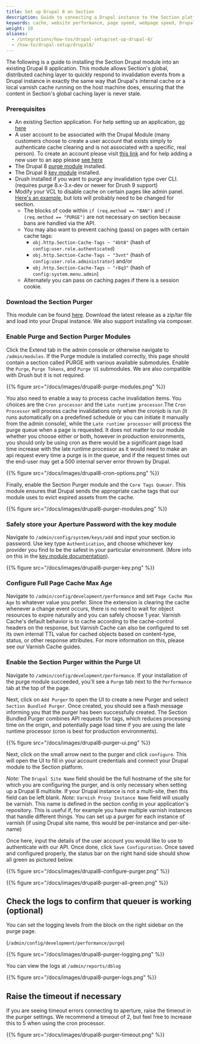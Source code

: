 ```yaml
---
title: Set up Drupal 8 on Section
description: Guide to connecting a Drupal instance to the Section platform with our Drupal module.
keywords: cache, website performance, page speed, webpage speed, Drupal
weight: 10
aliases:
  - /integrations/how-tos/drupal-setup/set-up-drupal-8/
  - /how-to/drupal-setup/drupal8/
---
```


The following is a guide to installing the Section Drupal module into an existing Drupal 8 application. This module allows Section's global, distributed caching layer to quickly respond to invalidation events from a Drupal instance in exactly the same way that Drupal's internal cache or a local varnish cache running on the host machine does, ensuring that the content in Section's global caching layer is never stale.

### Prerequisites

* An existing Section application. For help setting up an application, [go here](https://www.section.io/docs/tutorials/activate-section-io/create-application-edge/)
* A user account to be associated with the Drupal Module (many customers choose to create a user account that exists simply to authenticate cache clearing and is not associated with a specific, real person). To create an account please visit [this link](https://www.section.io/public/register) and for help adding a new user to an app please [see here](https://www.section.io/docs/how-to/user-management/add-a-user-to-your-account/)
* The Drupal 8 [purge module](https://www.drupal.org/project/purge) installed.
* The Drupal 8 [key module](https://www.drupal.org/project/key) installed.
* Drush installed if you want to purge any invalidation type over CLI. (requires purge 8.x-3.x-dev or newer for Drush 9 support)
* Modify your VCL to disable cache on certain pages like admin panel. [Here's an example](https://gitlab.wklive.net/snippets/32), but lots will probably need to be changed for section. 
  * The blocks of code within `if (req.method == "BAN")` and `if (req.method == "PURGE")` are not necessary on section because bans are handled via the API. 
  * You may also want to prevent caching (pass) on pages with certain cache tags:
    * `obj.http.Section-Cache-Tags ~ "4bt8"` (hash of `config:user.role.authenticated`)
    *  `obj.http.Section-Cache-Tags ~ "3vnt"` (hash of `config:user.role.administrator`) and/or
    *  `obj.http.Section-Cache-Tags ~ "r8q3"` (hash of `config:system.menu.admin`)
  * Alternately you can pass on caching pages if there is a session cookie.

### Download the Section Purger

This module can be found [here](https://github.com/section/section_purger). Download the latest release as a zip/tar file and load into your Drupal instance. We also support installing via composer.

### Enable Purge and Section Purger Modules

Click the Extend tab in the admin console or otherwise navigate to `/admin/modules`. If the Purge module is installed correctly, this page should contain a section called PURGE with various available submodules. Enable the `Purge`, `Purge Tokens`, and `Purge UI` submodules. We are also compatible with Drush but it is not required.

{{% figure src="/docs/images/drupal8-purge-modules.png" %}}

You also need to enable a way to process cache invalidation items. You choices are the `Cron processor` and the `Late runtime processor`.The `Cron Processor` will process cache invalidations only when the cronjob is run (it runs automatically on a predefined schedule or you can initiate it manually from the admin console), while the `Late runtime processor` will process the purge queue when a page is requested. It does not matter to our module whether you choose either or both, however in production environments, you should only be using cron as there would be a significant page load time increase with the late runtime processor as it would need to make an api request every time a purge is in the queue, and if the request times out the end-user may get a 500 internal server error thrown by Drupal.

{{% figure src="/docs/images/drupal8-cron-options.png" %}}

Finally, enable the Section Purger module and the `Core Tags Queuer`. This module ensures that Drupal sends the appropriate cache tags that our module uses to evict expired assets from the cache.

{{% figure src="/docs/images/drupal8-purger-modules.png" %}}

### Safely store your Aperture Password with the key module

Navigate to `/admin/config/system/keys/add` and input your section.io password. Use key type `Authentication`, and choose whichever key provider you find to be the safest in your particular environment. (More info on this in the [key module documentation](https://www.drupal.org/docs/8/modules/key)).

{{% figure src="/docs/images/drupal8-purger-key.png" %}}

### Configure Full Page Cache Max Age

Navigate to `/admin/config/development/performance` and set `Page Cache Max Age` to whatever value you prefer. Since the extension is clearing the cache whenever a change event occurs, there is no need to wait for object resources to expire naturally and you can safely choose 1 year. Varnish Cache's default behavior is to cache according to the cache-control headers on the response, but Varnish Cache can also be configured to set its own internal TTL value for cached objects based on content-type, status, or other response attributes. For more information on this, please see our Varnish Cache guides.

### Enable the Section Purger within the Purge UI

Navigate to `/admin/config/development/performance`. If your installation of the purge module succeeded, you'll see a `Purge` tab next to the `Performance` tab at the top of the page.

Next, click on `Add Purger` to open the UI to create a new Purger and select `Section Bundled Purger`. Once created, you should see a flash message informing you that the purger has been successfully created.
The Section Bundled Purger combines API requests for tags, which reduces processing time on the origin, and potentially page load time if you are using the late runtime processor (cron is best for production environments).

{{% figure src="/docs/images/drupal8-purger-ui.png" %}}

Next, click on the small arrow next to the purger and click `configure`. This will open the UI to fill in your account credentials and connect your Drupal module to the Section platform.

*Note:* The `Drupal Site Name` field should be the full hostname of the site for which you are configuring the purger, and is only necessary when setting up a Drupal 8  multisite. If your Drupal instance is not a multi-site, then this field can be left blank. 
*Note:* `Varnish Proxy Instance Name` field will usually be varnish. This name is defined in the section config in your application's repository. This is useful if, for example you have multiple varnish instances that handle different things. You can set up a purger for each instance of varnish (if using Drupal site name, this would be per-instance and per-site-name)

Once here, input the details of the user account you would like to use to authenticate with our API. Once done, click `Save Configuration`. Once saved and configured properly, the status bar on the right hand side should show all green as pictured below.

{{% figure src="/docs/images/drupal8-configure-purger.png" %}}

{{% figure src="/docs/images/drupal8-purger-all-green.png" %}}

## Check the logs to confirm that queuer is working (optional)

You can set the logging levels from the block on the right sidebar on the purge page. 

(`/admin/config/development/performance/purge`)


{{% figure src="/docs/images/drupal8-purger-logging.png" %}}

You can view the logs at `/admin/reports/dblog`

{{% figure src="/docs/images/drupal8-purger-logs.png" %}}


## Raise the timeout if necessary

If you are seeing timeout errors connecting to aperture, raise the timeout in the purger settings. We recommend a timeout of 2, but feel free to increase this to 5 when using the cron processor.

{{% figure src="/docs/images/drupal8-purger-timeout.png" %}}
